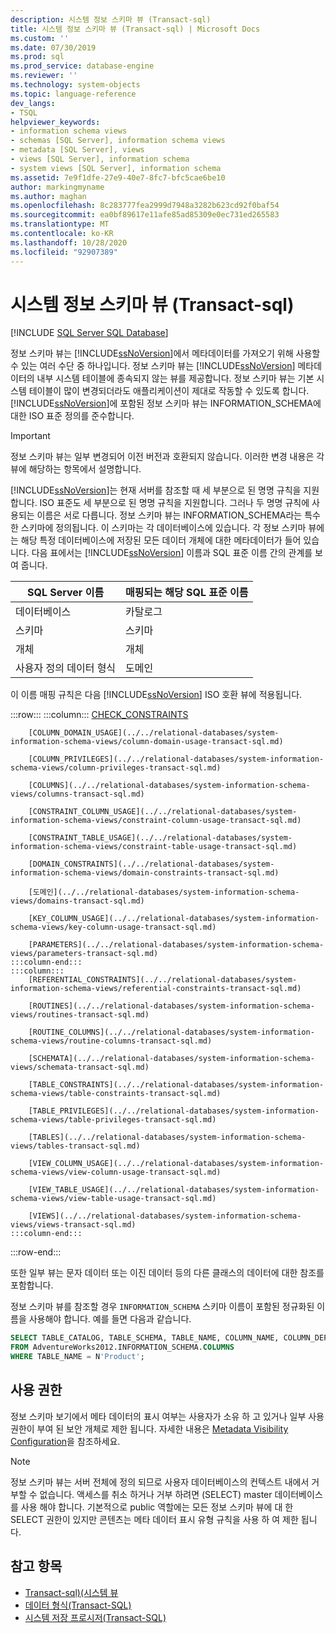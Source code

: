 ```yaml
---
description: 시스템 정보 스키마 뷰 (Transact-sql)
title: 시스템 정보 스키마 뷰 (Transact-sql) | Microsoft Docs
ms.custom: ''
ms.date: 07/30/2019
ms.prod: sql
ms.prod_service: database-engine
ms.reviewer: ''
ms.technology: system-objects
ms.topic: language-reference
dev_langs:
- TSQL
helpviewer_keywords:
- information schema views
- schemas [SQL Server], information schema views
- metadata [SQL Server], views
- views [SQL Server], information schema
- system views [SQL Server], information schema
ms.assetid: 7e9f1dfe-27e9-40e7-8fc7-bfc5cae6be10
author: markingmyname
ms.author: maghan
ms.openlocfilehash: 8c283777fea2999d7948a3282b623cd92f0baf54
ms.sourcegitcommit: ea0bf89617e11afe85ad85309e0ec731ed265583
ms.translationtype: MT
ms.contentlocale: ko-KR
ms.lasthandoff: 10/28/2020
ms.locfileid: "92907389"
---
```

# <a name="system-information-schema-views-transact-sql"></a>시스템 정보 스키마 뷰 (Transact-sql)

[!INCLUDE [SQL Server SQL Database](../../includes/applies-to-version/sql-asdb.md)]

정보 스키마 뷰는 [!INCLUDE[ssNoVersion](../../includes/ssnoversion-md.md)]에서 메타데이터를 가져오기 위해 사용할 수 있는 여러 수단 중 하나입니다. 정보 스키마 뷰는 [!INCLUDE[ssNoVersion](../../includes/ssnoversion-md.md)] 메타데이터의 내부 시스템 테이블에 종속되지 않는 뷰를 제공합니다. 정보 스키마 뷰는 기본 시스템 테이블이 많이 변경되더라도 애플리케이션이 제대로 작동할 수 있도록 합니다. [!INCLUDE[ssNoVersion](../../includes/ssnoversion-md.md)]에 포함된 정보 스키마 뷰는 INFORMATION_SCHEMA에 대한 ISO 표준 정의를 준수합니다.

> [!IMPORTANT]
> 정보 스키마 뷰는 일부 변경되어 이전 버전과 호환되지 않습니다. 이러한 변경 내용은 각 뷰에 해당하는 항목에서 설명합니다.

[!INCLUDE[ssNoVersion](../../includes/ssnoversion-md.md)]는 현재 서버를 참조할 때 세 부분으로 된 명명 규칙을 지원합니다. ISO 표준도 세 부분으로 된 명명 규칙을 지원합니다. 그러나 두 명명 규칙에 사용되는 이름은 서로 다릅니다. 정보 스키마 뷰는 INFORMATION_SCHEMA라는 특수한 스키마에 정의됩니다. 이 스키마는 각 데이터베이스에 있습니다. 각 정보 스키마 뷰에는 해당 특정 데이터베이스에 저장된 모든 데이터 개체에 대한 메타데이터가 들어 있습니다. 다음 표에서는 [!INCLUDE[ssNoVersion](../../includes/ssnoversion-md.md)] 이름과 SQL 표준 이름 간의 관계를 보여 줍니다.

|SQL Server 이름|매핑되는 해당 SQL 표준 이름|
|---------------------|-----------------------------------------------|
|데이터베이스|카탈로그|
|스키마|스키마|
|개체|개체|
|사용자 정의 데이터 형식|도메인|

이 이름 매핑 규칙은 다음 [!INCLUDE[ssNoVersion](../../includes/ssnoversion-md.md)] ISO 호환 뷰에 적용됩니다.

:::row:::
    :::column:::
        [CHECK_CONSTRAINTS](../../relational-databases/system-information-schema-views/check-constraints-transact-sql.md)

        [COLUMN_DOMAIN_USAGE](../../relational-databases/system-information-schema-views/column-domain-usage-transact-sql.md)

        [COLUMN_PRIVILEGES](../../relational-databases/system-information-schema-views/column-privileges-transact-sql.md)

        [COLUMNS](../../relational-databases/system-information-schema-views/columns-transact-sql.md)

        [CONSTRAINT_COLUMN_USAGE](../../relational-databases/system-information-schema-views/constraint-column-usage-transact-sql.md)

        [CONSTRAINT_TABLE_USAGE](../../relational-databases/system-information-schema-views/constraint-table-usage-transact-sql.md)

        [DOMAIN_CONSTRAINTS](../../relational-databases/system-information-schema-views/domain-constraints-transact-sql.md)

        [도메인](../../relational-databases/system-information-schema-views/domains-transact-sql.md)

        [KEY_COLUMN_USAGE](../../relational-databases/system-information-schema-views/key-column-usage-transact-sql.md)

        [PARAMETERS](../../relational-databases/system-information-schema-views/parameters-transact-sql.md)
    :::column-end:::
    :::column:::
        [REFERENTIAL_CONSTRAINTS](../../relational-databases/system-information-schema-views/referential-constraints-transact-sql.md)

        [ROUTINES](../../relational-databases/system-information-schema-views/routines-transact-sql.md)

        [ROUTINE_COLUMNS](../../relational-databases/system-information-schema-views/routine-columns-transact-sql.md)

        [SCHEMATA](../../relational-databases/system-information-schema-views/schemata-transact-sql.md)

        [TABLE_CONSTRAINTS](../../relational-databases/system-information-schema-views/table-constraints-transact-sql.md)

        [TABLE_PRIVILEGES](../../relational-databases/system-information-schema-views/table-privileges-transact-sql.md)

        [TABLES](../../relational-databases/system-information-schema-views/tables-transact-sql.md)

        [VIEW_COLUMN_USAGE](../../relational-databases/system-information-schema-views/view-column-usage-transact-sql.md)

        [VIEW_TABLE_USAGE](../../relational-databases/system-information-schema-views/view-table-usage-transact-sql.md)

        [VIEWS](../../relational-databases/system-information-schema-views/views-transact-sql.md)
    :::column-end:::
:::row-end:::

또한 일부 뷰는 문자 데이터 또는 이진 데이터 등의 다른 클래스의 데이터에 대한 참조를 포함합니다.

정보 스키마 뷰를 참조할 경우 `INFORMATION_SCHEMA` 스키마 이름이 포함된 정규화된 이름을 사용해야 합니다. 예를 들면 다음과 같습니다.

```sql
SELECT TABLE_CATALOG, TABLE_SCHEMA, TABLE_NAME, COLUMN_NAME, COLUMN_DEFAULT
FROM AdventureWorks2012.INFORMATION_SCHEMA.COLUMNS
WHERE TABLE_NAME = N'Product';
```

## <a name="permissions"></a>사용 권한  
정보 스키마 보기에서 메타 데이터의 표시 여부는 사용자가 소유 하 고 있거나 일부 사용 권한이 부여 된 보안 개체로 제한 됩니다. 자세한 내용은 [Metadata Visibility Configuration](../../relational-databases/security/metadata-visibility-configuration.md)을 참조하세요.

> [!NOTE]  
> 정보 스키마 뷰는 서버 전체에 정의 되므로 사용자 데이터베이스의 컨텍스트 내에서 거부할 수 없습니다. 액세스를 취소 하거나 거부 하려면 (SELECT) master 데이터베이스를 사용 해야 합니다. 기본적으로 public 역할에는 모든 정보 스키마 뷰에 대 한 SELECT 권한이 있지만 콘텐츠는 메타 데이터 표시 유형 규칙을 사용 하 여 제한 됩니다.

## <a name="see-also"></a>참고 항목

- [Transact-sql&#41;&#40;시스템 뷰 ](../../relational-databases/system-views/replication-views-transact-sql.md)
- [데이터 형식&#40;Transact-SQL&#41;](../../t-sql/data-types/data-types-transact-sql.md)
- [시스템 저장 프로시저&#40;Transact-SQL&#41;](../../relational-databases/system-stored-procedures/system-stored-procedures-transact-sql.md) 
